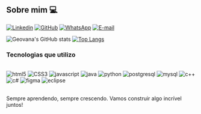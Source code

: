 
## Sobre mim 💻

[![Linkedin](https://img.shields.io/badge/LinkedIn-0077B5?style=for-the-badge&logo=linkedin&logoColor=white)](www.linkedin.com/in/maria-geovana-gonçalo-de-oliveira-b7a21a258)
[![GitHub](https://img.shields.io/badge/GitHub-100000?style=for-the-badge&logo=github&logoColor=white)](https://github.com/gdev-13)
[![WhatsApp](https://img.shields.io/badge/WhatsApp-25D366?style=for-the-badge&logo=whatsapp&logoColor=white)](https://wa.me/5583986462127)
[![E-mail](https://img.shields.io/badge/Gmail-D14836?style=for-the-badge&logo=gmail&logoColor=white)](mailto:mariageovana82268@gmail.com)

![Geovana's GitHub stats](https://github-readme-stats.vercel.app/api?username=gdev-13&show_icons=true&theme=merko)
[![Top Langs](https://github-readme-stats.vercel.app/api/top-langs/?username=gdev-13)](https://github.com/gdev-13/github-readme-stats)

### Tecnologias que utilizo

<div style="display: inline_block"><br>
    <img src="https://img.shields.io/badge/HTML5-E34F26?style=for-the-badge&logo=html5&logoColor=white" alt="html5">
    <img src="https://img.shields.io/badge/CSS3-1572B6?style=for-the-badge&logo=css3&logoColor=white" alt="CSS3">
    <img src="https://img.shields.io/badge/JavaScript-323330?style=for-the-badge&logo=javascript&logoColor=F7DF1E" alt="javascript">
    <img src="https://img.shields.io/badge/Java-ED8B00?style=for-the-badge&logo=openjdk&logoColor=white" alt="java">
    <img src="https://img.shields.io/badge/Python-14354C?style=for-the-badge&logo=python&logoColor=white" alt="python">
    <img src="https://img.shields.io/badge/PostgreSQL-316192?style=for-the-badge&logo=postgresql&logoColor=white" alt="postgresql">
    <img src="https://img.shields.io/badge/MySQL-00000F?style=for-the-badge&logo=mysql&logoColor=white" alt ="mysql">
    <img src="https://img.shields.io/badge/C%2B%2B-00599C?style=for-the-badge&logo=c%2B%2B&logoColor=white" alt="c++">
    <img src="https://img.shields.io/badge/C%23-239120?style=for-the-badge&logo=c-sharp&logoColor=white" alt="c#">
    <img src="https://img.shields.io/badge/Figma-F24E1E?style=for-the-badge&logo=figma&logoColor=white" alt="figma">
    <img src="https://img.shields.io/badge/Eclipse-2C2255?style=for-the-badge&logo=eclipse&logoColor=white" alt="eclipse">
</div><br>

Sempre aprendendo, sempre crescendo. Vamos construir algo incrível juntos!
